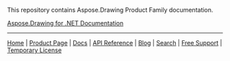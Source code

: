 This repository contains Aspose.Drawing Product Family documentation.

[Aspose.Drawing for .NET Documentation](net)

------------
[Home](https://www.aspose.com/) | [Product Page](https://products.aspose.com/drawing/) | [Docs](https://docs.aspose.com/drawing/) | [API Reference](https://reference.aspose.com/drawing) | [Blog](https://blog.aspose.com/category/drawing/) | [Search](https://search.aspose.com/) | [Free Support](https://forum.aspose.com/c/drawing) | [Temporary License](https://purchase.aspose.com/temporary-license)
